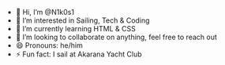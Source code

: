 - 👋 Hi, I’m @N1k0s1
- 👀 I’m interested in Sailing, Tech & Coding
- 🌱 I’m currently learning HTML & CSS
- 💞️ I’m looking to collaborate on anything, feel free to reach out
- 😄 Pronouns: he/him
- ⚡ Fun fact: I sail at Akarana Yacht Club

<!---
N1k0s1/N1k0s1 is a ✨ special ✨ repository because its `README.md` (this file) appears on your GitHub profile.
You can click the Preview link to take a look at your changes.
--->
